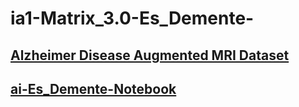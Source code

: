 # ia1-Matrix_3.0-Es_Demente-

## [Alzheimer Disease Augmented MRI Dataset](https://www.kaggle.com/datasets/ashrafulhossenakash/alzheimer-disease-dataset/data)
## [ai-Es_Demente-Notebook](https://colab.research.google.com/drive/1N81qKQA5Ofw4HkcyCfOZbRbB5-XMNCf-?usp=drive_link)

